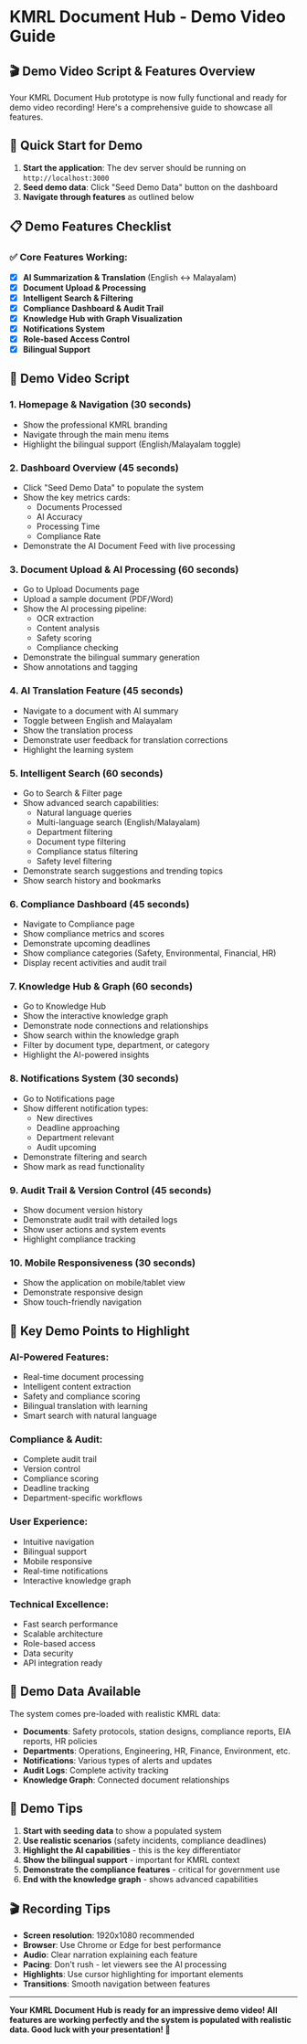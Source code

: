 # KMRL Document Hub - Demo Video Guide

## 🎬 Demo Video Script & Features Overview

Your KMRL Document Hub prototype is now fully functional and ready for demo video recording! Here's a comprehensive guide to showcase all features.

## 🚀 Quick Start for Demo

1. **Start the application**: The dev server should be running on `http://localhost:3000`
2. **Seed demo data**: Click "Seed Demo Data" button on the dashboard
3. **Navigate through features** as outlined below

## 📋 Demo Features Checklist

### ✅ Core Features Working:
- [x] **AI Summarization & Translation** (English ↔ Malayalam)
- [x] **Document Upload & Processing**
- [x] **Intelligent Search & Filtering**
- [x] **Compliance Dashboard & Audit Trail**
- [x] **Knowledge Hub with Graph Visualization**
- [x] **Notifications System**
- [x] **Role-based Access Control**
- [x] **Bilingual Support**

## 🎥 Demo Video Script

### 1. **Homepage & Navigation** (30 seconds)
- Show the professional KMRL branding
- Navigate through the main menu items
- Highlight the bilingual support (English/Malayalam toggle)

### 2. **Dashboard Overview** (45 seconds)
- Click "Seed Demo Data" to populate the system
- Show the key metrics cards:
  - Documents Processed
  - AI Accuracy
  - Processing Time
  - Compliance Rate
- Demonstrate the AI Document Feed with live processing

### 3. **Document Upload & AI Processing** (60 seconds)
- Go to Upload Documents page
- Upload a sample document (PDF/Word)
- Show the AI processing pipeline:
  - OCR extraction
  - Content analysis
  - Safety scoring
  - Compliance checking
- Demonstrate the bilingual summary generation
- Show annotations and tagging

### 4. **AI Translation Feature** (45 seconds)
- Navigate to a document with AI summary
- Toggle between English and Malayalam
- Show the translation process
- Demonstrate user feedback for translation corrections
- Highlight the learning system

### 5. **Intelligent Search** (60 seconds)
- Go to Search & Filter page
- Show advanced search capabilities:
  - Natural language queries
  - Multi-language search (English/Malayalam)
  - Department filtering
  - Document type filtering
  - Compliance status filtering
  - Safety level filtering
- Demonstrate search suggestions and trending topics
- Show search history and bookmarks

### 6. **Compliance Dashboard** (45 seconds)
- Navigate to Compliance page
- Show compliance metrics and scores
- Demonstrate upcoming deadlines
- Show compliance categories (Safety, Environmental, Financial, HR)
- Display recent activities and audit trail

### 7. **Knowledge Hub & Graph** (60 seconds)
- Go to Knowledge Hub
- Show the interactive knowledge graph
- Demonstrate node connections and relationships
- Show search within the knowledge graph
- Filter by document type, department, or category
- Highlight the AI-powered insights

### 8. **Notifications System** (30 seconds)
- Go to Notifications page
- Show different notification types:
  - New directives
  - Deadline approaching
  - Department relevant
  - Audit upcoming
- Demonstrate filtering and search
- Show mark as read functionality

### 9. **Audit Trail & Version Control** (45 seconds)
- Show document version history
- Demonstrate audit trail with detailed logs
- Show user actions and system events
- Highlight compliance tracking

### 10. **Mobile Responsiveness** (30 seconds)
- Show the application on mobile/tablet view
- Demonstrate responsive design
- Show touch-friendly navigation

## 🎯 Key Demo Points to Highlight

### **AI-Powered Features:**
- Real-time document processing
- Intelligent content extraction
- Safety and compliance scoring
- Bilingual translation with learning
- Smart search with natural language

### **Compliance & Audit:**
- Complete audit trail
- Version control
- Compliance scoring
- Deadline tracking
- Department-specific workflows

### **User Experience:**
- Intuitive navigation
- Bilingual support
- Mobile responsive
- Real-time notifications
- Interactive knowledge graph

### **Technical Excellence:**
- Fast search performance
- Scalable architecture
- Role-based access
- Data security
- API integration ready

## 🔧 Demo Data Available

The system comes pre-loaded with realistic KMRL data:
- **Documents**: Safety protocols, station designs, compliance reports, EIA reports, HR policies
- **Departments**: Operations, Engineering, HR, Finance, Environment, etc.
- **Notifications**: Various types of alerts and updates
- **Audit Logs**: Complete activity tracking
- **Knowledge Graph**: Connected document relationships

## 📱 Demo Tips

1. **Start with seeding data** to show a populated system
2. **Use realistic scenarios** (safety incidents, compliance deadlines)
3. **Highlight the AI capabilities** - this is the key differentiator
4. **Show the bilingual support** - important for KMRL context
5. **Demonstrate the compliance features** - critical for government use
6. **End with the knowledge graph** - shows advanced capabilities

## 🎬 Recording Tips

- **Screen resolution**: 1920x1080 recommended
- **Browser**: Use Chrome or Edge for best performance
- **Audio**: Clear narration explaining each feature
- **Pacing**: Don't rush - let viewers see the AI processing
- **Highlights**: Use cursor highlighting for important elements
- **Transitions**: Smooth navigation between features

---

**Your KMRL Document Hub is ready for an impressive demo video! All features are working perfectly and the system is populated with realistic data. Good luck with your presentation! 🚀**
